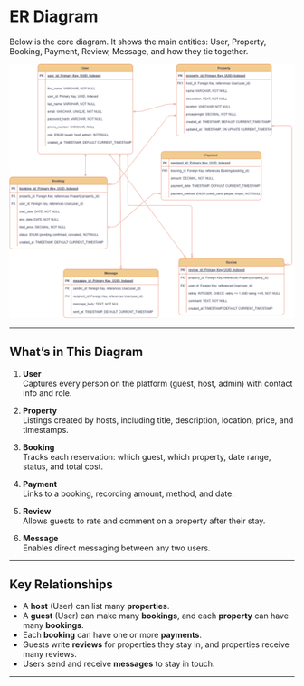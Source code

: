 # ER Diagram

Below is the core diagram. It shows the main entities: User, Property, Booking, Payment, Review, Message, and how they tie together.

![Airbnb ERD](airbnb-erd.png)

---

## What’s in This Diagram

1. **User**  
   Captures every person on the platform (guest, host, admin) with contact info and role.

2. **Property**  
   Listings created by hosts, including title, description, location, price, and timestamps.

3. **Booking**  
   Tracks each reservation: which guest, which property, date range, status, and total cost.

4. **Payment**  
   Links to a booking, recording amount, method, and date.

5. **Review**  
   Allows guests to rate and comment on a property after their stay.

6. **Message**  
   Enables direct messaging between any two users.

---

## Key Relationships

- A **host** (User) can list many **properties**.  
- A **guest** (User) can make many **bookings**, and each **property** can have many **bookings**.  
- Each **booking** can have one or more **payments**.  
- Guests write **reviews** for properties they stay in, and properties receive many reviews.  
- Users send and receive **messages** to stay in touch.

---
